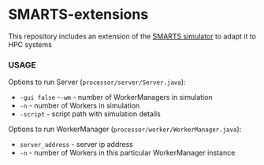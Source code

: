 # SMARTS-extensions

This repository includes an extension of the [SMARTS simulator](https://github.com/SmartsDev/SMARTS) to adapt it to HPC systems

### USAGE 

Options to run Server (`processor/server/Server.java`):
- `-gui false`
-`-wm` - number of WorkerManagers in simulation
- `-n` - number of Workers in simulation
- `-script` - script path with simulation details

Options to run WorkerManager (`processor/worker/WorkerManager.java`):
- `server_address` - server ip address
- `-n` - number of Workers in this particular WorkerManager instance
